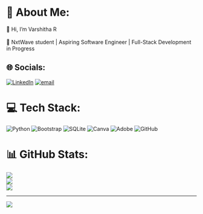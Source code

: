 # 💫 About Me:
👋 Hi, I’m Varshitha R<br><br>🚀 NxtWave student | Aspiring Software Engineer | Full-Stack Development in Progress


## 🌐 Socials:
[![LinkedIn](https://img.shields.io/badge/LinkedIn-%230077B5.svg?logo=linkedin&logoColor=white)](https://www.linkedin.com/in/varshitha-r-2k5?utm_source=share&utm_campaign=share_via&utm_content=profile&utm_medium=android_app) [![email](https://img.shields.io/badge/Email-D14836?logo=gmail&logoColor=white)](mailto:varshithatech2027@gmail.com) 

# 💻 Tech Stack:
![Python](https://img.shields.io/badge/python-3670A0?style=for-the-badge&logo=python&logoColor=ffdd54) ![Bootstrap](https://img.shields.io/badge/bootstrap-%238511FA.svg?style=for-the-badge&logo=bootstrap&logoColor=white) ![SQLite](https://img.shields.io/badge/sqlite-%2307405e.svg?style=for-the-badge&logo=sqlite&logoColor=white) ![Canva](https://img.shields.io/badge/Canva-%2300C4CC.svg?style=for-the-badge&logo=Canva&logoColor=white) ![Adobe](https://img.shields.io/badge/adobe-%23FF0000.svg?style=for-the-badge&logo=adobe&logoColor=white) ![GitHub](https://img.shields.io/badge/github-%23121011.svg?style=for-the-badge&logo=github&logoColor=white)
# 📊 GitHub Stats:
![](https://github-readme-stats.vercel.app/api?username=Varshitha-tech2027&theme=radical&hide_border=false&include_all_commits=false&count_private=false)<br/>
![](https://nirzak-streak-stats.vercel.app/?user=Varshitha-tech2027&theme=radical&hide_border=false)<br/>
![](https://github-readme-stats.vercel.app/api/top-langs/?username=Varshitha-tech2027&theme=radical&hide_border=false&include_all_commits=false&count_private=false&layout=compact)

---
[![](https://visitcount.itsvg.in/api?id=Varshitha-tech2027&icon=0&color=3)](https://visitcount.itsvg.in)

<!-- Proudly created with GPRM ( https://gprm.itsvg.in ) -->
